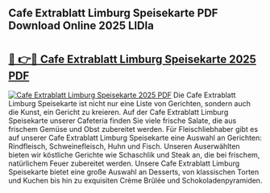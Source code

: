 ## Cafe Extrablatt Limburg Speisekarte PDF Download Online 2025 LlDla

# <h2><a href="http://gccld4n.nevu.top/?p=Cafe+Extrablatt+Limburg+Speisekarte">🔗 👉🔴 Cafe Extrablatt Limburg Speisekarte 2025 PDF</a></h2>

[![Cafe Extrablatt Limburg Speisekarte 2025 PDF](https://i.imgur.com/dBaPXMq.png)](http://gccld4n.nevu.top/?p=Cafe+Extrablatt+Limburg+Speisekarte)
Die Cafe Extrablatt Limburg Speisekarte ist nicht nur eine Liste von Gerichten, sondern auch die Kunst, ein Gericht zu kreieren. Auf der Cafe Extrablatt Limburg Speisekarte unserer Cafeteria finden Sie viele frische Salate, die aus frischem Gemüse und Obst zubereitet werden. Für Fleischliebhaber gibt es auf unserer Cafe Extrablatt Limburg Speisekarte eine Auswahl an Gerichten: Rindfleisch, Schweinefleisch, Huhn und Fisch. Unseren Auserwählten bieten wir köstliche Gerichte wie Schaschlik und Steak an, die bei frischem, natürlichem Feuer zubereitet werden. Unsere Cafe Extrablatt Limburg Speisekarte bietet eine große Auswahl an Desserts, von klassischen Torten und Kuchen bis hin zu exquisiten Crème Brûlée und Schokoladenpyramiden.
